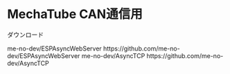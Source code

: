 # MechaTube CAN通信用

ダウンロード

<ESPAsyncWebServer>
me-no-dev/ESPAsyncWebServer
https://github.com/me-no-dev/ESPAsyncWebServer

<AsyncTCP>
me-no-dev/AsyncTCP
https://github.com/me-no-dev/AsyncTCP

